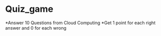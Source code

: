 # Quiz_game
*Answer 10 Questions from Cloud Computing
*Get 1 point for each right answer and 0 for each wrong

